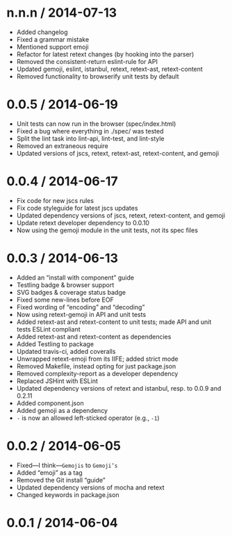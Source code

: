 
n.n.n / 2014-07-13
==================

 * Added changelog
 * Fixed a grammar mistake
 * Mentioned support emoji
 * Refactor for latest retext changes (by hooking into the parser)
 * Removed the consistent-return eslint-rule for API
 * Updated gemoji, eslint, istanbul, retext, retext-ast, retext-content
 * Removed functionality to browserify unit tests by default

0.0.5 / 2014-06-19
==================

 * Unit tests can now run in the browser (spec/index.html)
 * Fixed a bug where everything in ./spec/ was tested
 * Split the lint task into lint-api, lint-test, and lint-style
 * Removed an extraneous require
 * Updated versions of jscs, retext, retext-ast, retext-content, and gemoji

0.0.4 / 2014-06-17
==================

 * Fix code for new jscs rules
 * Fix code styleguide for latest jscs updates
 * Updated dependency versions of jscs, retext, retext-content, and gemoji
 * Update retext developer dependency to 0.0.10
 * Now using the gemoji module in the unit tests, not its spec files

0.0.3 / 2014-06-13
==================

 * Added an “install with component” guide
 * Testling badge & browser support
 * SVG badges & coverage status badge
 * Fixed some new-lines before EOF
 * Fixed wording of “encoding” and “decoding”
 * Now using retext-gemoji in API and unit tests
 * Added retext-ast and retext-content to unit tests; made API and unit tests ESLint compliant
 * Added retext-ast and retext-content as dependencies
 * Added Testling to package
 * Updated travis-ci, added coveralls
 * Unwrapped retext-emoji from its IIFE; added strict mode
 * Removed Makefile, instead opting for just package.json
 * Removed complexity-report as a developer dependency
 * Replaced JSHint with ESLint
 * Updated dependency versions of retext and istanbul, resp. to 0.0.9 and 0.2.11
 * Added component.json
 * Added gemoji as a dependency
 * `-` is now an allowed left-sticked operator (e.g., `-1`)

0.0.2 / 2014-06-05
==================

 * Fixed—I think—`Gemojis` to `Gemoji’s`
 * Added “emoji” as a tag
 * Removed the Git install “guide”
 * Updated dependency versions of mocha and retext
 * Changed keywords in package.json

0.0.1 / 2014-06-04
==================
